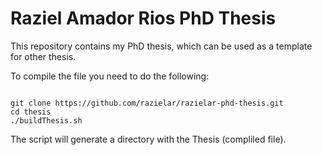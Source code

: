 # Raziel Amador Rios PhD Thesis

This repository contains my PhD thesis, which can be used as a template for other thesis.   

To compile the file you need to do the following:

```{bash}

git clone https://github.com/razielar/razielar-phd-thesis.git
cd thesis
./buildThesis.sh

```
The script will generate a directory with the Thesis (compliled file).
